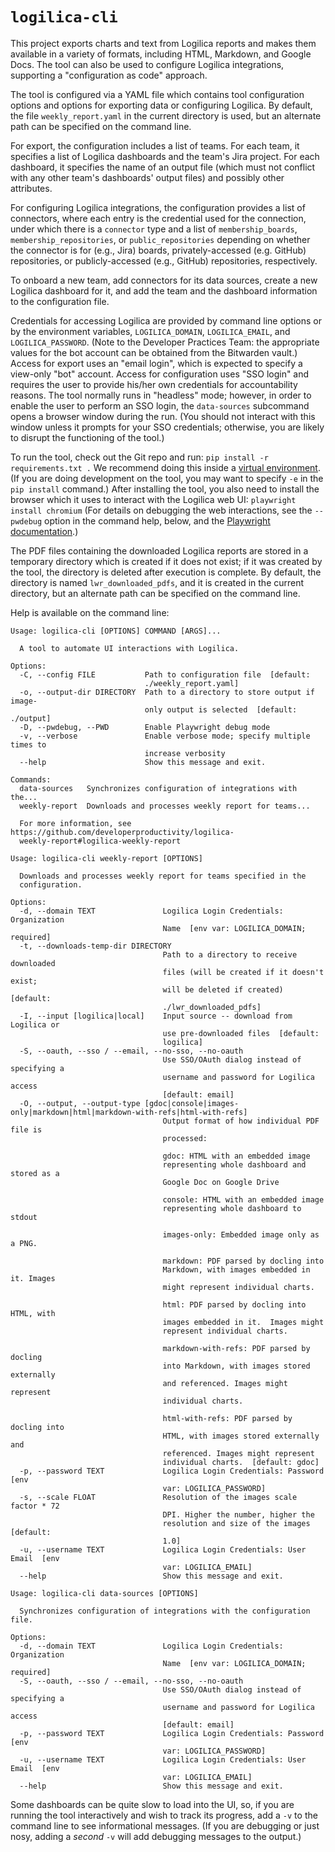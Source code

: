 # `logilica-cli`

This project exports charts and text from Logilica reports and makes them
available in a variety of formats, including HTML, Markdown, and Google Docs.
The tool can also be used to configure Logilica integrations, supporting a
"configuration as code" approach.

The tool is configured via a YAML file which contains tool configuration
options and options for exporting data or configuring Logilica.  By default,
the file `weekly_report.yaml` in the current directory is used, but an
alternate path can be specified on the command line.

For export, the configuration includes a list of teams.  For each team, it
specifies a list of Logilica dashboards and the team's Jira project.  For each
dashboard, it specifies the name of an output file (which must not conflict
with any other team's dashboards' output files) and possibly other attributes.

For configuring Logilica integrations, the configuration provides a list of
connectors, where each entry is the credential used for the connection, under
which there is a `connector` type and a list of `membership_boards`,
`membership_repositories`, or `public_repositories` depending on whether the
connector is for (e.g., Jira) boards, privately-accessed (e.g. GitHub)
repositories, or publicly-accessed (e.g., GitHub) repositories, respectively.

To onboard a new team, add connectors for its data sources, create a new
Logilica dashboard for it, and add the team and the dashboard information to
the configuration file.

Credentials for accessing Logilica are provided by command line options or by
the environment variables,
`LOGILICA_DOMAIN`, `LOGILICA_EMAIL`, and `LOGILICA_PASSWORD`.  (Note to the
Developer Practices Team:  the appropriate values for the bot account can be
obtained from the Bitwarden vault.)  Access for export uses an "email login",
which is expected to specify a view-only "bot" account.  Access for
configuration uses "SSO login" and requires the user to provide his/her own
credentials for accountability reasons.  The tool normally runs in "headless"
mode; however, in order to enable the user to perform an SSO login, the
`data-sources` subcommand opens a browser window during the run.  (You should
not interact with this window unless it prompts for your SSO credentials;
otherwise, you are likely to disrupt the functioning of the tool.)

To run the tool, check out the Git repo and run:
```pip install -r requirements.txt .```
We recommend doing this inside a [virtual environment](https://docs.python.org/3/library/venv.html).
(If you are doing development on the tool, you may want to specify `-e` in the
`pip install` command.)  After installing the tool, you also need to install
the browser which it uses to interact with the Logilica web UI:
```playwright install chromium```  (For details on debugging the web interactions,
see the `--pwdebug` option in the command help, below, and the
[Playwright documentation](https://playwright.dev/python/docs/running-tests).)

The PDF files containing the downloaded Logilica reports are stored in a
temporary directory which is created if it does not exist; if it was created by
the tool, the directory is deleted after execution is complete.  By default,
the directory is named `lwr_downloaded_pdfs`, and it is created in the current
directory, but an alternate path can be specified on the command line.

Help is available on the command line:
```text
Usage: logilica-cli [OPTIONS] COMMAND [ARGS]...

  A tool to automate UI interactions with Logilica.

Options:
  -C, --config FILE           Path to configuration file  [default:
                              ./weekly_report.yaml]
  -o, --output-dir DIRECTORY  Path to a directory to store output if image-
                              only output is selected  [default: ./output]
  -D, --pwdebug, --PWD        Enable Playwright debug mode
  -v, --verbose               Enable verbose mode; specify multiple times to
                              increase verbosity
  --help                      Show this message and exit.

Commands:
  data-sources   Synchronizes configuration of integrations with the...
  weekly-report  Downloads and processes weekly report for teams...

  For more information, see https://github.com/developerproductivity/logilica-
  weekly-report#logilica-weekly-report

```

```text
Usage: logilica-cli weekly-report [OPTIONS]

  Downloads and processes weekly report for teams specified in the
  configuration.

Options:
  -d, --domain TEXT               Logilica Login Credentials: Organization
                                  Name  [env var: LOGILICA_DOMAIN; required]
  -t, --downloads-temp-dir DIRECTORY
                                  Path to a directory to receive downloaded
                                  files (will be created if it doesn't exist;
                                  will be deleted if created)  [default:
                                  ./lwr_downloaded_pdfs]
  -I, --input [logilica|local]    Input source -- download from Logilica or
                                  use pre-downloaded files  [default:
                                  logilica]
  -S, --oauth, --sso / --email, --no-sso, --no-oauth
                                  Use SSO/OAuth dialog instead of specifying a
                                  username and password for Logilica access
                                  [default: email]
  -O, --output, --output-type [gdoc|console|images-only|markdown|html|markdown-with-refs|html-with-refs]
                                  Output format of how individual PDF file is
                                  processed:

                                  gdoc: HTML with an embedded image
                                  representing whole dashboard and stored as a
                                  Google Doc on Google Drive

                                  console: HTML with an embedded image
                                  representing whole dashboard to stdout

                                  images-only: Embedded image only as a PNG.

                                  markdown: PDF parsed by docling into
                                  Markdown, with images embedded in it. Images
                                  might represent individual charts.

                                  html: PDF parsed by docling into HTML, with
                                  images embedded in it.  Images might
                                  represent individual charts.

                                  markdown-with-refs: PDF parsed by docling
                                  into Markdown, with images stored externally
                                  and referenced. Images might represent
                                  individual charts.

                                  html-with-refs: PDF parsed by docling into
                                  HTML, with images stored externally and
                                  referenced. Images might represent
                                  individual charts.  [default: gdoc]
  -p, --password TEXT             Logilica Login Credentials: Password  [env
                                  var: LOGILICA_PASSWORD]
  -s, --scale FLOAT               Resolution of the images scale factor * 72
                                  DPI. Higher the number, higher the
                                  resolution and size of the images  [default:
                                  1.0]
  -u, --username TEXT             Logilica Login Credentials: User Email  [env
                                  var: LOGILICA_EMAIL]
  --help                          Show this message and exit.
```

```text
Usage: logilica-cli data-sources [OPTIONS]

  Synchronizes configuration of integrations with the configuration file.

Options:
  -d, --domain TEXT               Logilica Login Credentials: Organization
                                  Name  [env var: LOGILICA_DOMAIN; required]
  -S, --oauth, --sso / --email, --no-sso, --no-oauth
                                  Use SSO/OAuth dialog instead of specifying a
                                  username and password for Logilica access
                                  [default: email]
  -p, --password TEXT             Logilica Login Credentials: Password  [env
                                  var: LOGILICA_PASSWORD]
  -u, --username TEXT             Logilica Login Credentials: User Email  [env
                                  var: LOGILICA_EMAIL]
  --help                          Show this message and exit.
```
Some dashboards can be quite slow to load into the UI, so, if you are running
the tool interactively and wish to track its progress, add a `-v` to the command
line to see informational messages.  (If you are debugging or just nosy, adding
a _second_ `-v` will add debugging messages to the output.)
